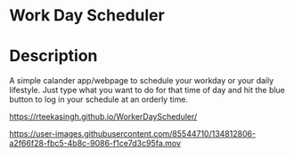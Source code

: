 # Work Day Scheduler 
# Description
A simple calander app/webpage to schedule your workday or your daily lifestyle. Just type what you want to do for that time of day and hit the blue button to log in your schedule at an orderly time.

https://rteekasingh.github.io/WorkerDayScheduler/

https://user-images.githubusercontent.com/85544710/134812806-a2f66f28-fbc5-4b8c-9086-f1ce7d3c95fa.mov
